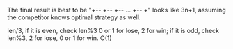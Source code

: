 
The final result is best to be "+-- +-- +-- ... +-- +"   looks like 3n+1, assuming the competitor knows optimal strategy as well.  

len/3, 
if it is even,  check len%3 0 or 1 for lose, 2 for win;
if it is odd, check len%3, 2 for lose, 0 or 1 for win.    O(1) 

  
